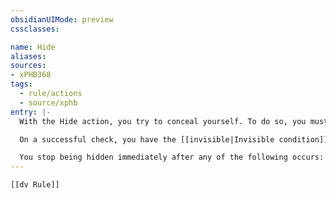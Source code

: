 ```yaml
---
obsidianUIMode: preview
cssclasses:

name: Hide
aliases:
sources:
- xPHB368
tags:
  - rule/actions
  - source/xphb
entry: |-
  With the Hide action, you try to conceal yourself. To do so, you must succeed on a DC 15 Dexterity (Stealth) check while you're [[Heavily Obscured]] or behind [[Three-Quarters Cover]] or [[Total Cover]], and you must be out of any enemy's line of sight; if you can see a creature, you can discern whether it can see you.

  On a successful check, you have the [[invisible|Invisible condition]]. Make note of your check's total, which is the DC for a creature to find you with a Wisdom (Perception) check.

  You stop being hidden immediately after any of the following occurs: you make a sound louder than a whisper, an enemy finds you, you make an attack roll, or you cast a spell with a Verbal component.
---
```


```meta-bind-embed
[[dv Rule]]
```